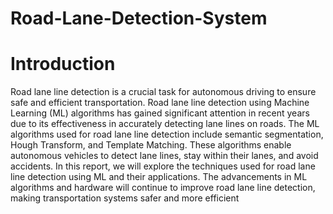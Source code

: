 # Road-Lane-Detection-System
# Introduction
Road lane line detection is a crucial task for autonomous driving to ensure safe and efficient 
transportation. Road lane line detection using Machine Learning (ML) algorithms has gained 
significant attention in recent years due to its effectiveness in accurately detecting lane lines 
on roads.
The ML algorithms used for road lane line detection include semantic segmentation, Hough 
Transform, and Template Matching. These algorithms enable autonomous vehicles to detect 
lane lines, stay within their lanes, and avoid accidents.
In this report, we will explore the techniques used for road lane line detection using ML and 
their applications. The advancements in ML algorithms and hardware will continue to improve 
road lane line detection, making transportation systems safer and more efficient
